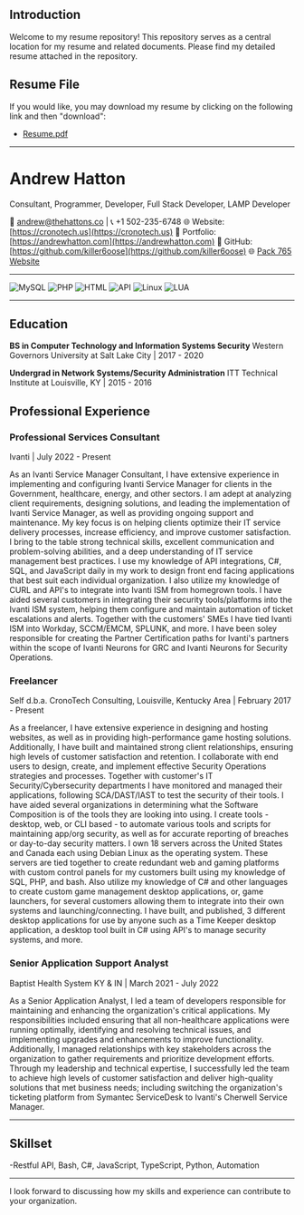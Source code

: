 ## Introduction
Welcome to my resume repository! This repository serves as a central location for my resume and related documents. Please find my detailed resume attached in the repository.

## Resume File
If you would like, you may download my resume by clicking on the following link and then "download":
- [Resume.pdf](Andrew-Hatton_Resume.docx)

---
# Andrew Hatton

Consultant, Programmer, Developer, Full Stack Developer, LAMP Developer

📧 andrew@thehattons.co | 📞 +1 502-235-6748
🌐 Website: [https://cronotech.us](https://cronotech.us)
💼 Portfolio: [https://andrewhatton.com](https://andrewhatton.com)
🐙 GitHub: [https://github.com/killer6oose](https://github.com/killer6oose)
🌐 [Pack 765 Website](https://pack765.com)

---
![MySQL](https://img.shields.io/badge/MySQL-85%25%20skilled-blue)
![PHP](https://img.shields.io/badge/PHP-75%25%20skilled-purple)
![HTML](https://img.shields.io/badge/JavaScript-85%25%20skilled-orange)
![API](https://img.shields.io/badge/API-85%25%20skilled-green)
![Linux](https://img.shields.io/badge/Linux/bash-90%25%20skilled-yellow)
![LUA](https://img.shields.io/badge/LUA-90%25%20skilled-blueviolet)


---

## Education

**BS in Computer Technology and Information Systems Security**
Western Governors University at Salt Lake City | 2017 - 2020

**Undergrad in Network Systems/Security Administration**
ITT Technical Institute at Louisville, KY | 2015 - 2016

## Professional Experience

### Professional Services Consultant
Ivanti | July 2022 - Present

As an Ivanti Service Manager Consultant, I have extensive experience in implementing and configuring Ivanti Service
Manager for clients in the Government, healthcare, energy, and other sectors. I am adept at analyzing client
requirements, designing solutions, and leading the implementation of Ivanti Service Manager, as well as providing
ongoing support and maintenance. My key focus is on helping clients optimize their IT service delivery processes,
increase efficiency, and improve customer satisfaction. I bring to the table strong technical skills, excellent
communication and problem-solving abilities, and a deep understanding of IT service management best practices.
I use my knowledge of API integrations, C#, SQL, and JavaScript daily in my work to design front end facing applications
that best suit each individual organization. I also utilize my knowledge of CURL and API's to integrate into Ivanti ISM
from homegrown tools. I have aided several customers in integrating their security tools/platforms into the Ivanti ISM
system, helping them configure and maintain automation of ticket escalations and alerts. Together with the customers'
SMEs I have tied Ivanti ISM into Workday, SCCM/EMCM, SPLUNK, and more.
I have been soley responsible for creating the Partner Certification paths for Ivanti's partners within the scope of Ivanti
Neurons for GRC and Ivanti Neurons for Security Operations.

### Freelancer
Self d.b.a. CronoTech Consulting, Louisville, Kentucky Area | February 2017 - Present

As a freelancer, I have extensive experience in designing and hosting websites, as well as in providing high-performance
game hosting solutions. Additionally, I have built and maintained strong client relationships, ensuring high levels of
customer satisfaction and retention.
I collaborate with end users to design, create, and implement effective Security Operations strategies and processes.
Together with customer's IT Security/Cybersecurity departments I have monitored and managed their applications,
following SCA/DAST/IAST to test the security of their tools. I have aided several organizations in determining what the
Software Composition is of the tools they are looking into using. I create tools - desktop, web, or CLI based - to automate
various tools and scripts for maintaining app/org security, as well as for accurate reporting of breaches or day-to-day
security matters.
I own 18 servers across the United States and Canada each using Debian Linux as the operating system. These servers are
tied together to create redundant web and gaming platforms with custom control panels for my customers built using
my knowledge of SQL, PHP, and bash. Also utilize my knowledge of C# and other languages to create custom game
management desktop applications, or, game launchers, for several customers allowing them to integrate into their own
systems and launching/connecting. I have built, and published, 3 different desktop applications for use by anyone such
as a Time Keeper desktop application, a desktop tool built in C# using API's to manage security systems, and more.

### Senior Application Support Analyst
Baptist Health System KY & IN | March 2021 - July 2022

As a Senior Application Analyst, I led a team of developers responsible for maintaining and enhancing the organization's
critical applications. My responsibilities included ensuring that all non-healthcare applications were running optimally,
identifying and resolving technical issues, and implementing upgrades and enhancements to improve functionality.
Additionally, I managed relationships with key stakeholders across the organization to gather requirements and
prioritize development efforts. Through my leadership and technical expertise, I successfully led the team to achieve
high levels of customer satisfaction and deliver high-quality solutions that met business needs; including switching the
organization's ticketing platform from Symantec ServiceDesk to Ivanti's Cherwell Service Manager.

---

## Skillset

-Restful API, Bash, C#, JavaScript, TypeScript, Python, Automation

---

I look forward to discussing how my skills and experience can contribute to your organization.
